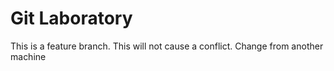 # Git Laboratory
This is a feature branch.
This will not cause a conflict.
Change from another machine
